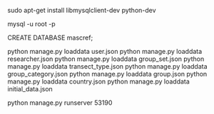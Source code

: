 

sudo apt-get install libmysqlclient-dev python-dev

mysql -u root -p

CREATE DATABASE mascref;

python manage.py loaddata user.json
python manage.py loaddata researcher.json
python manage.py loaddata group_set.json
python manage.py loaddata transect_type.json
python manage.py loaddata group_category.json
python manage.py loaddata group.json
python manage.py loaddata country.json
python manage.py loaddata initial_data.json

python manage.py runserver 53190


